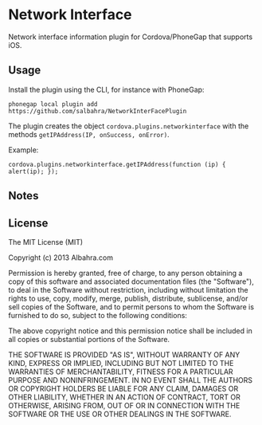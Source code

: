 Network Interface
=================

Network interface information plugin for Cordova/PhoneGap that supports iOS.

## Usage

Install the plugin using the CLI, for instance with PhoneGap:

	phonegap local plugin add https://github.com/salbahra/NetworkInterFacePlugin

The plugin creates the object `cordova.plugins.networkinterface` with the methods `getIPAddress(IP, onSuccess, onError)`.

Example:

	cordova.plugins.networkinterface.getIPAddress(function (ip) { alert(ip); });

## Notes

## License

The MIT License (MIT)

Copyright (c) 2013 Albahra.com

Permission is hereby granted, free of charge, to any person obtaining a copy
of this software and associated documentation files (the "Software"), to deal
in the Software without restriction, including without limitation the rights
to use, copy, modify, merge, publish, distribute, sublicense, and/or sell
copies of the Software, and to permit persons to whom the Software is
furnished to do so, subject to the following conditions:

The above copyright notice and this permission notice shall be included in
all copies or substantial portions of the Software.

THE SOFTWARE IS PROVIDED "AS IS", WITHOUT WARRANTY OF ANY KIND, EXPRESS OR
IMPLIED, INCLUDING BUT NOT LIMITED TO THE WARRANTIES OF MERCHANTABILITY,
FITNESS FOR A PARTICULAR PURPOSE AND NONINFRINGEMENT. IN NO EVENT SHALL THE
AUTHORS OR COPYRIGHT HOLDERS BE LIABLE FOR ANY CLAIM, DAMAGES OR OTHER
LIABILITY, WHETHER IN AN ACTION OF CONTRACT, TORT OR OTHERWISE, ARISING FROM,
OUT OF OR IN CONNECTION WITH THE SOFTWARE OR THE USE OR OTHER DEALINGS IN
THE SOFTWARE.
